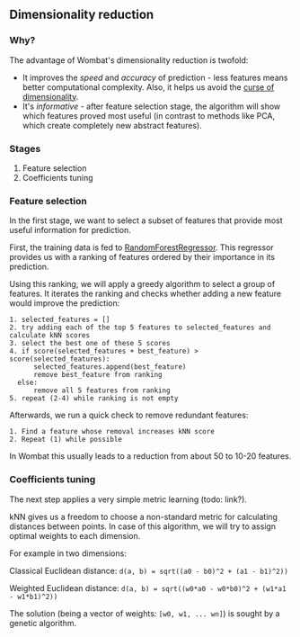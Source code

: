 ## Dimensionality reduction

### Why?

The advantage of Wombat's dimensionality reduction is twofold:

* It improves the *speed* and *accuracy* of prediction - less features means better computational complexity. Also, it helps us avoid the [curse of dimensionality](http://www.visiondummy.com/2014/04/curse-dimensionality-affect-classification/).
* It's *informative* - after feature selection stage, the algorithm will show which features proved most useful (in contrast to methods like PCA, which create completely new abstract features).


### Stages

1. Feature selection
2. Coefficients tuning


### Feature selection

In the first stage, we want to select a subset of features that provide most useful information for prediction.

First, the training data is fed to [RandomForestRegressor](http://scikit-learn.org/stable/modules/generated/sklearn.ensemble.RandomForestRegressor.html). This regressor provides us with a ranking of features ordered by their importance in its prediction.

Using this ranking, we will apply a greedy algorithm to select a group of features. It iterates the ranking and checks whether adding a new feature would improve the prediction:

```$xslt
1. selected_features = []
2. try adding each of the top 5 features to selected_features and calculate kNN scores
3. select the best one of these 5 scores
4. if score(selected_features + best_feature) > score(selected_features):
      selected_features.append(best_feature)
      remove best_feature from ranking
  else:
      remove all 5 features from ranking
5. repeat (2-4) while ranking is not empty
```

Afterwards, we run a quick check to remove redundant features:

```$xslt
1. Find a feature whose removal increases kNN score
2. Repeat (1) while possible
```

In Wombat this usually leads to a reduction from about 50 to 10-20 features. 


### Coefficients tuning

The next step applies a very simple metric learning (todo: link?).

kNN gives us a freedom to choose a non-standard metric for calculating distances between points. In case of this algorithm, we will try to assign optimal weights to each dimension.

For example in two dimensions:

Classical Euclidean distance: `d(a, b) = sqrt((a0 - b0)^2 + (a1 - b1)^2))` 

Weighted Euclidean distance: `d(a, b) = sqrt((w0*a0 - w0*b0)^2 + (w1*a1 - w1*b1)^2))` 

The solution (being a vector of weights: `[w0, w1, ... wn]`) is sought by a genetic algorithm.

